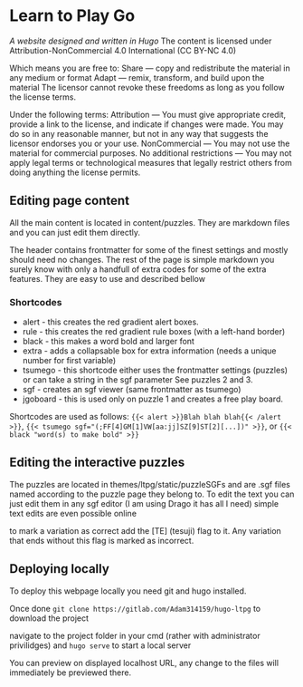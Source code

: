 # Learn to Play Go
*A website designed and written in Hugo*
The content is licensed under Attribution-NonCommercial 4.0 International (CC BY-NC 4.0) 

Which means you are free to:
    Share — copy and redistribute the material in any medium or format
    Adapt — remix, transform, and build upon the material
    The licensor cannot revoke these freedoms as long as you follow the license terms.

Under the following terms:
    Attribution — You must give appropriate credit, provide a link to the license, and indicate if changes were made. You may do so in any reasonable manner, but not in any way that suggests the licensor endorses you or your use.
    NonCommercial — You may not use the material for commercial purposes.
    No additional restrictions — You may not apply legal terms or technological measures that legally restrict others from doing anything the license permits. 

## Editing page content
All the main content is located in content/puzzles. They are markdown files and you can just edit them directly. 

The header contains frontmatter for some of the finest settings and mostly should need no changes. The rest of the page is simple markdown you surely know with only a handfull of extra codes for some of the extra features. They are easy to use and described bellow

### Shortcodes

- alert - this creates the red gradient alert boxes.
- rule - this creates the red gradient rule boxes (with a left-hand border)
- black - this makes a word bold and larger font
- extra - adds a collapsable box for extra information (needs a unique number for first variable)
- tsumego - this shortcode either uses the frontmatter settings (puzzles) or can take a string in the sgf parameter See puzzles 2 and 3.
- sgf - creates an sgf viewer (same frontmatter as tsumego)
- jgoboard - this is used only on puzzle 1 and creates a free play board.

Shortcodes are used as follows: `{{< alert >}}Blah blah blah{{< /alert >}}`, `{{< tsumego sgf="(;FF[4]GM[1]VW[aa:jj]SZ[9]ST[2][...])" >}}`, or `{{< black "word(s) to make bold" >}}`

## Editing the interactive puzzles
The puzzles are located in  themes/ltpg/static/puzzleSGFs and are .sgf files named according to the puzzle page they belong to. To edit the text you can just edit them in any sgf editor (I am using Drago it has all I need) simple text edits are even possible online 

to mark a variation as correct add the [TE] (tesuji) flag to it. Any variation that ends without this flag is marked as incorrect.

## Deploying locally
To deploy this webpage locally you need git and hugo installed.

Once done ```git clone https://gitlab.com/Adam314159/hugo-ltpg``` to download the project

navigate to the project folder in your cmd (rather with administrator privilidges) and ```hugo serve``` to start a local server

You can preview on displayed localhost URL, any change to the files will immediately be previewed there.